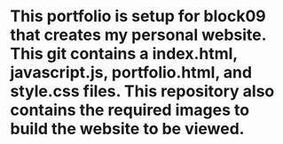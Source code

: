 # This portfolio is setup for block09 that creates my personal website.  This git contains a index.html, javascript.js, portfolio.html, and style.css files.  This repository also contains the required images to build the website to be viewed.
